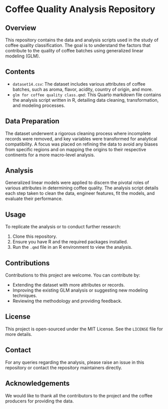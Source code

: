 # Coffee Quality Analysis Repository

## Overview
This repository contains the data and analysis scripts used in the study of coffee quality classification. The goal is to understand the factors that contribute to the quality of coffee batches using generalized linear modeling (GLM).

## Contents
- `dataset14.csv`: The dataset includes various attributes of coffee batches, such as aroma, flavor, acidity, country of origin, and more.
- `glm for coffee quality class.qmd`: This Quarto markdown file contains the analysis script written in R, detailing data cleaning, transformation, and modeling processes.

## Data Preparation
The dataset underwent a rigorous cleaning process where incomplete records were removed, and key variables were transformed for analytical compatibility. A focus was placed on refining the data to avoid any biases from specific regions and on mapping the origins to their respective continents for a more macro-level analysis.

## Analysis
Generalized linear models were applied to discern the pivotal roles of various attributes in determining coffee quality. The analysis script details each step taken to clean the data, engineer features, fit the models, and evaluate their performance.

## Usage
To replicate the analysis or to conduct further research:
1. Clone this repository.
2. Ensure you have R and the required packages installed.
3. Run the `.qmd` file in an R environment to view the analysis.

## Contributions
Contributions to this project are welcome. You can contribute by:
- Extending the dataset with more attributes or records.
- Improving the existing GLM analysis or suggesting new modeling techniques.
- Reviewing the methodology and providing feedback.

## License
This project is open-sourced under the MIT License. See the `LICENSE` file for more details.

## Contact
For any queries regarding the analysis, please raise an issue in this repository or contact the repository maintainers directly.

## Acknowledgements
We would like to thank all the contributors to the project and the coffee producers for providing the data.
